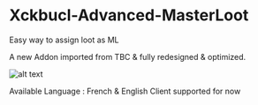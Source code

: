# Xckbucl-Advanced-MasterLoot
Easy way to assign loot as ML

A new Addon imported from TBC & fully redesigned & optimized.

![alt text](https://prnt.sc/j4w7xb)


Available Language : French & English Client supported for now
